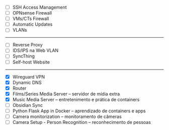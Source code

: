 
- [ ] SSH Access Management
- [ ]  OPNsense Firewall
- [ ] VMs/CTs Firewall
- [ ] Automatic Updates
- [ ] VLANs

---


- [ ] Reverse Proxy
- [ ]  IDS/IPS na Web VLAN
- [ ] SyncThing
- [ ] Self-host Website

---


- [x] Wireguard VPN
- [x]  Dynamic DNS
- [x]  Router
- [x] Films/Series Media Server – servidor de mídia extra
- [x] Music Media Server – entretenimento e prática de containers
- [ ] Obsidian Sync
- [ ] Python Flask App in Docker – aprendizado de containers e apps
- [ ] Camera monitorization – monitoramento de câmeras
- [ ] Camera Setup - Person Recognition – reconhecimento de pessoas
